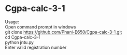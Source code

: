# Cgpa-calc-3-1
Usage:\
Open command prompt in windows\
git clone https://github.com/Phani-E650/Cgpa-calc-3-1.git \
cd Cgpa-calc-3-1\
python jntu.py\
Enter valid registration number
